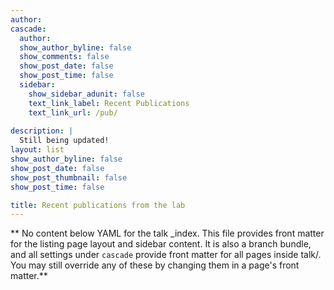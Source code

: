 ```yaml
---
author: 
cascade:
  author: 
  show_author_byline: false
  show_comments: false
  show_post_date: false
  show_post_time: false
  sidebar:
    show_sidebar_adunit: false
    text_link_label: Recent Publications
    text_link_url: /pub/
    
description: |
  Still being updated!
layout: list
show_author_byline: false
show_post_date: false
show_post_thumbnail: false
show_post_time: false

title: Recent publications from the lab
---
```


** No content below YAML for the talk _index. This file provides front matter for the listing page layout and sidebar content. It is also a branch bundle, and all settings under `cascade` provide front matter for all pages inside talk/. You may still override any of these by changing them in a page's front matter.**
